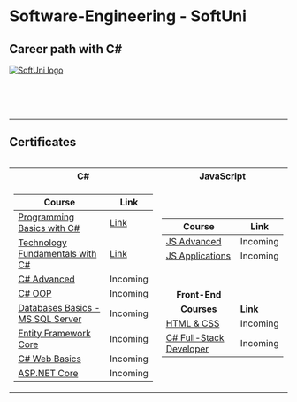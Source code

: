 # Software-Engineering - SoftUni
## Career path with C#

<a href="https://softuni.bg/trainings/courses" rel="Courses"> ![SoftUni logo][logo] </a>

[logo]: http://innovationstarterbox.bg/wp-content/uploads/2016/05/Softuni_logo_trasparent.png "Logo Title Text 2"

<br/>
<br/>
<br/>

---

<h2> Certificates </h2>

<table align="left">
  
<tr>
  <th> C# </th>
  <th> JavaScript </th>
</tr>

<tr>
<td>

| **Course**                                                            | **Link**                                                   |
| --------------------------------------------------------------------- | ---------------------------------------------------------- |
| <a href="https://softuni.bg/trainings/3620/programming-basics-with-csharp-january-2022#lesson-36462" > Programming Basics with C# </a>|<a href="https://softuni.bg/certificates/details/124977/86c84270"> Link</a> |
| <a href="https://softuni.bg/trainings/3729/programming-fundamentals-with-csharp-may-2022"> Technology Fundamentals with C# </a> | <a href="https://softuni.bg/certificates/details/139301/5a26dd13"> Link</a> |
| <a href=""> C# Advanced </a>                                          | <!-- <a href=""> Link</a> --> Incoming|
| <a href=""> C# OOP </a>                                               | <!-- <a href=""> Link</a> --> Incoming|
| <a href=""> Databases Basics - MS SQL Server </a>                     | <!-- <a href=""> Link</a> --> Incoming|
| <a href=""> Entity Framework Core </a>                                | <!-- <a href=""> Link</a> --> Incoming|
| <a href=""> C# Web Basics </a>                                        | <!-- <a href=""> Link</a> --> Incoming|
| <a href=""> ASP.NET Core </a>                                         | <!-- <a href=""> Link</a> --> Incoming|
  
</td>
<td>


| **Course**                                                                                  | **Link**                                                                    |
| ------------------------------------------------------------------------------------------- | --------------------------------------------------------------------------- |
| <a href=""> JS Advanced </a>          |<!-- <a href=""> Link</a> --> Incoming      |
| <a href=""> JS Applications </a>      |<!-- <a href=""> Link</a> --> Incoming      | 
|  <p> </p>                                                                          |
|  <p> </p>                                                                          |
| <div align="center">**Front-End**   </div>                                          |
| <div align="center">**Courses**   </div>                                           | **Link**  |
| <a href=""> HTML & CSS </a>                 |<!-- <a href=""> Link</a> --> Incoming|
| <a href=""> C# Full-Stack Developer </a>    |<!-- <a href=""> Link</a> --> Incoming|

</td>
  
</table>
